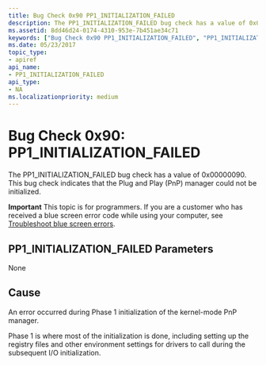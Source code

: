 ```yaml
---
title: Bug Check 0x90 PP1_INITIALIZATION_FAILED
description: The PP1_INITIALIZATION_FAILED bug check has a value of 0x00000090. This bug check indicates that the Plug and Play (PnP) manager could not be initialized.
ms.assetid: 8dd46d24-0174-4310-953e-7b451ae34c71
keywords: ["Bug Check 0x90 PP1_INITIALIZATION_FAILED", "PP1_INITIALIZATION_FAILED"]
ms.date: 05/23/2017
topic_type:
- apiref
api_name:
- PP1_INITIALIZATION_FAILED
api_type:
- NA
ms.localizationpriority: medium
---
```


# Bug Check 0x90: PP1\_INITIALIZATION\_FAILED


The PP1\_INITIALIZATION\_FAILED bug check has a value of 0x00000090. This bug check indicates that the Plug and Play (PnP) manager could not be initialized.

**Important** This topic is for programmers. If you are a customer who has received a blue screen error code while using your computer, see [Troubleshoot blue screen errors](https://windows.microsoft.com/windows-10/troubleshoot-blue-screen-errors).

## PP1\_INITIALIZATION\_FAILED Parameters


None

Cause
-----

An error occurred during Phase 1 initialization of the kernel-mode PnP manager.

Phase 1 is where most of the initialization is done, including setting up the registry files and other environment settings for drivers to call during the subsequent I/O initialization.

 

 




